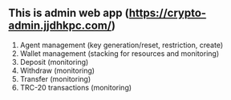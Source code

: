 ## This is admin web app (https://crypto-admin.jjdhkpc.com/)

1. Agent management (key generation/reset, restriction, create)
2. Wallet management (stacking for resources and monitoring)
3. Deposit (monitoring)
4. Withdraw (monitoring)
5. Transfer (monitoring)
6. TRC-20 transactions (monitoring)
